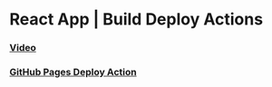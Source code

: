 # React App | Build Deploy Actions

### [Video](https://www.youtube.com/watch?v=5I37iVCDUTU)

### [GitHub Pages Deploy Action](https://github.com/JamesIves/github-pages-deploy-action)